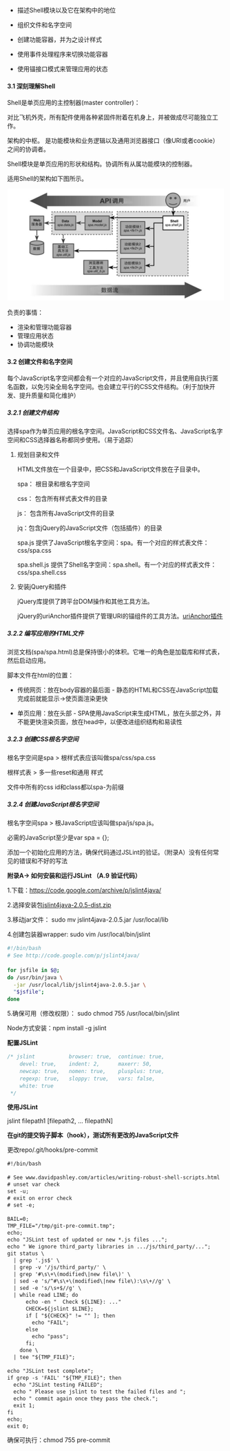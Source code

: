 * 描述Shell模块以及它在架构中的地位 

* 组织文件和名字空间 

* 创建功能容器，并为之设计样式 

* 使用事件处理程序来切换功能容器 

* 使用锚接口模式来管理应用的状态 

#### 3.1 深刻理解Shell 

Shell是单页应用的主控制器(master controller)： 

对比飞机外壳，所有配件使用各种紧固件附着在机身上，并被做成尽可能独立工作。 

架构的中枢。 是功能模块和业务逻辑以及通用浏览器接口（像URI或者cookie）之间的协调者。

Shell模块是单页应用的形状和结构。协调所有从属功能模块的控制器。

适用Shell的架构如下图所示。

![image](../images/3-1.jpeg)

负责的事情：

* 渲染和管理功能容器
* 管理应用状态
* 协调功能模块

#### 3.2 创建文件和名字空间

每个JavaScript名字空间都会有一个对应的JavaScript文件，并且使用自执行匿名函数，以免污染全局名字空间。也会建立平行的CSS文件结构。（利于加快开发、提升质量和简化维护）

##### 3.2.1 创建文件结构

选择spa作为单页应用的根名字空间。JavaScript和CSS文件名、JavaScript名字空间和CSS选择器名称都同步使用。（易于追踪）

1. 规划目录和文件

   HTML文件放在一个目录中，把CSS和JavaScript文件放在子目录中。

   spa： 根目录和根名字空间

   css： 包含所有样式表文件的目录

   js： 包含所有JavaScript文件的目录

   jq：包含jQuery的JavaScript文件（包括插件）的目录

   spa.js 提供了JavaScript根名字空间：spa。有一个对应的样式表文件：css/spa.css

   spa.shell.js 提供了Shell名字空间：spa.shell。有一个对应的样式表文件：css/spa.shell.css

2. 安装jQuery和插件

   jQuery库提供了跨平台DOM操作和其他工具方法。

   jQuery的uriAnchor插件提供了管理URI的锚组件的工具方法。[uriAnchor插件](<https://github.com/mmikowski/urianchor/blob/master/jquery.uriAnchor.js>)

##### 3.2.2 编写应用的HTML文件

浏览文档(spa/spa.html)总是保持很小的体积。它唯一的角色是加载库和样式表，然后启动应用。

脚本文件在html的位置：

* 传统网页：放在body容器的最后面 - 静态的HTML和CSS在JavaScript加载完成前就能显示->使页面渲染更快

* 单页应用：放在头部 - SPA使用JavaScript来生成HTML，放在头部之外，并不能更快渲染页面，放在head中，以便改进组织结构和易读性

##### 3.2.3 创建CSS根名字空间

根名字空间是spa > 根样式表应该叫做spa/css/spa.css

根样式表 > 多一些reset和通用 样式

文件中所有的css id和class都以spa-为前缀

##### 3.2.4 创建JavaScript根名字空间

根名字空间spa > 根JavaScript应该叫做spa/js/spa.js。

必需的JavaScript至少是var spa = {};

添加一个初始化应用的方法，确保代码通过JSLint的验证。（附录A）没有任何常见的错误和不好的写法

**附录A-> 如何安装和运行JSLint （A.9 验证代码）**

1.下载：https://code.google.com/archive/p/jslint4java/

2.选择安装包[jslint4java-2.0.5-dist.zip](https://storage.googleapis.com/google-code-archive-downloads/v2/code.google.com/jslint4java/jslint4java-2.0.5-dist.zip)

3.移动jar文件： sudo mv jslint4java-2.0.5.jar /usr/local/lib

4.创建包装器wrapper: sudo vim /usr/local/bin/jslint

```bash
#!/bin/bash
# See http://code.google.com/p/jslint4java/

for jsfile in $@;
do /usr/bin/java \
  -jar /usr/local/lib/jslint4java-2.0.5.jar \
  "$jsfile";
done
```

5.确保可用（修改权限）： sudo chmod 755 /usr/local/bin/jslint

Node方式安装：npm install -g jslint

**配置JSLint**

```javascript
/* jslint 			browser: true,	continue: true,
 	devel: true,	indent: 2,		maxerr: 50,
 	newcap: true,	nomen: true,	plusplus: true,
 	regexp: true,	sloppy: true,	vars: false,
 	white: true
 */
```

**使用JSLint**

jslint filepath1 [filepath2, ... filepathN]

**在git的提交钩子脚本（hook），测试所有更改的JavaScript文件**

更改repo/.git/hooks/pre-commit

```shell
#!/bin/bash
  
# See www.davidpashley.com/articles/writing-robust-shell-scripts.html
# unset var check
set -u;
# exit on error check
# set -e;

BAIL=0;
TMP_FILE="/tmp/git-pre-commit.tmp";
echo;
echo "JSLint test of updated or new *.js files ...";
echo " We ignore third_party libraries in .../js/third_party/...";
git status \
  | grep '.js$' \
  | grep -v '/js/third_party/' \
  | grep '#\s\+\(modified\|new file\)' \
  | sed -e 's/^#\s\+\(modified\|new file\):\s\+//g' \
  | sed -e 's/\s+$//g' \
  | while read LINE; do
      echo -en "  Check ${LINE}: ..."
      CHECK=${jslint $LINE};
      if [ "${CHECK}" != "" ]; then
        echo "FAIL";
      else 
        echo "pass";
      fi;
    done \
  | tee "${TMP_FILE}";
  
echo "JSLint test complete";
if grep -s 'FAIL' "${TMP_FILE}"; then
  echo "JSLint testing FAILED";
  echo " Please use jslint to test the failed files and ";
  echo " commit again once they pass the check.";
  exit 1;
fi
echo;
exit 0;
```

确保可执行：chmod 755 pre-commit

